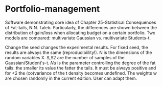 # Portfolio-management
Software demonstrating core idea of Chapter 25-Statistical Consequences of Fat-tails, N.N. Taleb. 
Particularly, the differences are shown between the distribution of gain/loss when allocating budget on a certain portfolio. 
Two models are compared: multivariate Gaussian vs. multivariate Students-t.

Change the seed changes the experimental results. For fixed seed, the results are always the same (reproducibiility!).
N is the dimensions of the random variables X.
S,S2 are the number of samples of the Gaussian/Student's-t.
$Nu$ is the parameter controlling the degree of the fat tails: the smaller its value the fatter the tails. It must be always positive and for <2 the (co)variance of the t density becomes undefined.
The weights w are chosen randomly in the current edition. User can adapt them.
